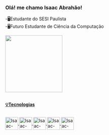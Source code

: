 ### Olá! me chamo Isaac Abrahão!
-🖥️Estudante do SESI Paulista<br>
-🖥️Futuro Estudante de Ciência da Computação

<div>
    <a href="https://github.com/isaacos777brh">
    <img height="180em" src="https://github-readme-stats.vercel.app/api/top-langs/?username=isaacos777brh&layout=compact&langs_count+16&theme=dracula"/>
</div>     
        
##
**💡Tecnologias**
<div style="display: inline_block"><br>
    <img align="center" alt="Isaac-HTML" heigth="30" width="40" src="https://cdn.jsdelivr.net/gh/devicons/devicon@latest/icons/html5/html5-original.svg" />
    <img align="center" alt="Isaac-CSS" heigth="30" width="40" src="https://cdn.jsdelivr.net/gh/devicons/devicon@latest/icons/css3/css3-original.svg" />
    <img align="center" alt="Isaac-Js" heigth="30" width="40" src="https://cdn.jsdelivr.net/gh/devicons/devicon@latest/icons/javascript/javascript-original.svg" />
    <img align="center" alt="Isaac-React" heigth="30" width="40" src="https://cdn.jsdelivr.net/gh/devicons/devicon@latest/icons/react/react-original.svg" />
    <img align="center" alt="Isaac-Python" heigth="30" width="40" src="https://cdn.jsdelivr.net/gh/devicons/devicon@latest/icons/python/python-original.svg" />
</div>
